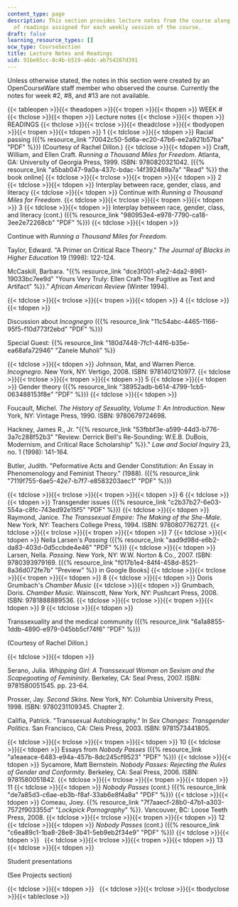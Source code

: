 ```yaml
---
content_type: page
description: This section provides lecture notes from the course along with the list
  of readings assigned for each weekly session of the course.
draft: false
learning_resource_types: []
ocw_type: CourseSection
title: Lecture Notes and Readings
uid: 91be65cc-0c4b-b519-a6dc-ab754287d391
---
```

Unless otherwise stated, the notes in this section were created by an OpenCourseWare staff member who observed the course. Currently the notes for week #2, #8, and #13 are not available.

{{< tableopen >}}{{< theadopen >}}{{< tropen >}}{{< thopen >}}
WEEK #
{{< thclose >}}{{< thopen >}}
Lecture notes
{{< thclose >}}{{< thopen >}}
READINGS
{{< thclose >}}{{< trclose >}}{{< theadclose >}}{{< tbodyopen >}}{{< tropen >}}{{< tdopen >}}
1
{{< tdclose >}}{{< tdopen >}}
Racial passing ({{% resource_link "70042c50-5d6a-ec20-47b6-ee2a921b57ba" "PDF" %}}) (Courtesy of Rachel Dillon.)
{{< tdclose >}}{{< tdopen >}}
Craft, William, and Ellen Craft. *Running a Thousand Miles for Freedom*. Atlanta, GA: University of Georgia Press, 1999. ISBN: 9780820321042. \[{{% resource_link "a5bab047-9a0a-437c-bdac-14f392489a7a" "Read" %}} the book online\]
{{< tdclose >}}{{< trclose >}}{{< tropen >}}{{< tdopen >}}
2
{{< tdclose >}}{{< tdopen >}}
Interplay between race, gender, class, and literacy
{{< tdclose >}}{{< tdopen >}}
Continue with *Running a Thousand Miles for Freedom*.
{{< tdclose >}}{{< trclose >}}{{< tropen >}}{{< tdopen >}}
3
{{< tdclose >}}{{< tdopen >}}
Interplay between race, gender, class, and literacy (cont.) ({{% resource_link "980953e4-e978-7790-ca18-3ee2e72268cb" "PDF" %}})
{{< tdclose >}}{{< tdopen >}}

Continue with *Running a Thousand Miles for Freedom.*

Taylor, Edward. "A Primer on Critical Race Theory." *The Journal of Blacks in Higher Education* 19 (1998): 122-124.

McCaskill, Barbara. "{{% resource_link "dce3f001-a1e2-4da2-8961-19033bc7ee9d" "Yours Very Truly: Ellen Craft-The Fugitive as Text and Artifact" %}}." *African American Review* (Winter 1994).

{{< tdclose >}}{{< trclose >}}{{< tropen >}}{{< tdopen >}}
4
{{< tdclose >}}{{< tdopen >}}

Discussion about *Incognegro* ({{% resource_link "11c54abc-4465-1166-95f5-f10d773f2ebd" "PDF" %}})

Special Guest: {{% resource_link "180d7448-7fc1-44f6-b35e-ea68afa72946" "Zanele Muholi" %}}

{{< tdclose >}}{{< tdopen >}}
Johnson, Mat, and Warren Pierce. *Incognegro*. New York, NY: Vertigo, 2008. ISBN: 9781401210977.
{{< tdclose >}}{{< trclose >}}{{< tropen >}}{{< tdopen >}}
5
{{< tdclose >}}{{< tdopen >}}
Gender theory ({{% resource_link "38952adb-b614-4799-1cb5-063488153f8e" "PDF" %}})
{{< tdclose >}}{{< tdopen >}}

Foucault, Michel. *The History of Sexuality, Volume 1: An Introduction*. New York, NY: Vintage Press, 1990. ISBN: 9780679724698.

Hackney, James R., Jr. "{{% resource_link "53fbbf3e-a599-44d3-b776-3a7c288f52b3" "Review: Derrick Bell's Re-Sounding: W.E.B. DuBois, Modernism, and Critical Race Scholarship" %}}." *Law and Social Inquiry* 23, no. 1 (1998): 141-164.

Butler, Judith. "Peformative Acts and Gender Constitution: An Essay in Phenomenology and Feminist Theory." (1988). ({{% resource_link "7119f755-6ae5-42e7-b7f7-e8583203aec1" "PDF" %}})

{{< tdclose >}}{{< trclose >}}{{< tropen >}}{{< tdopen >}}
6
{{< tdclose >}}{{< tdopen >}}
Transgender issues ({{% resource_link "c2b37b27-6e03-554a-c8fc-743ed92e15f5" "PDF" %}})
{{< tdclose >}}{{< tdopen >}}
Raymond, Janice. *The Transsexual Empire: The Making of the She-Male*. New York, NY: Teachers College Press, 1994. ISBN: 9780807762721.
{{< tdclose >}}{{< trclose >}}{{< tropen >}}{{< tdopen >}}
7
{{< tdclose >}}{{< tdopen >}}
Nella Larsen's *Passing* ({{% resource_link "aad9d98d-e6b2-da83-403d-0d5ccbde4e46" "PDF" %}})
{{< tdclose >}}{{< tdopen >}}
Larsen, Nella. *Passing*. New York, NY: W.W. Norton & Co., 2007. ISBN: 9780393979169. \[{{% resource_link "f017b1e4-84f4-458d-8521-8a36d072fe7b" "Preview" %}} in Google Books\]
{{< tdclose >}}{{< trclose >}}{{< tropen >}}{{< tdopen >}}
8
{{< tdclose >}}{{< tdopen >}}
Doris Grumbach's *Chamber Music*
{{< tdclose >}}{{< tdopen >}}
Grumbach, Doris. *Chamber Music*. Wainscott, New York, NY: Pushcart Press, 2008. ISBN: 9781888889536.
{{< tdclose >}}{{< trclose >}}{{< tropen >}}{{< tdopen >}}
9
{{< tdclose >}}{{< tdopen >}}

Transsexuality and the medical community ({{% resource_link "6a1a8855-1ddb-4890-e979-045bb5cf74f6" "PDF" %}})

(Courtesy of Rachel Dillon.)

{{< tdclose >}}{{< tdopen >}}

Serano, Julia. *Whipping Girl: A Transsexual Woman on Sexism and the Scapegoating of Femininity*. Berkeley, CA: Seal Press, 2007. ISBN: 9781580051545. pp. 23-64.

Prosser, Jay. *Second Skins*. New York, NY: Columbia University Press, 1998. ISBN: 9780231109345. Chapter 2.

Califia, Patrick. "Transsexual Autobiography." In *Sex Changes: Transgender Politics*. San Francisco, CA: Cleis Press, 2003. ISBN: 9781573441805.

{{< tdclose >}}{{< trclose >}}{{< tropen >}}{{< tdopen >}}
10
{{< tdclose >}}{{< tdopen >}}
Essays from *Nobody Passes* ({{% resource_link "a1eaeace-6483-e94a-457b-8dc245cf9523" "PDF" %}})
{{< tdclose >}}{{< tdopen >}}
Sycamore, Matt Bernstein. *Nobody Passes: Rejecting the Rules of Gender and Conformity*. Berkeley, CA: Seal Press, 2006. ISBN: 9781580051842.
{{< tdclose >}}{{< trclose >}}{{< tropen >}}{{< tdopen >}}
11
{{< tdclose >}}{{< tdopen >}}
*Nobody Passes* (cont.) ({{% resource_link "de7a85d3-c6ae-eb3b-f8af-33ab6e8f4a8a" "PDF" %}})
{{< tdclose >}}{{< tdopen >}}
Comeau, Joey. {{% resource_link "7f7aaecf-28b0-47b1-a303-7572f903355d" "*Lockpick Pornography*" %}}. Vancouver, BC: Loose Teeth Press, 2008.
{{< tdclose >}}{{< trclose >}}{{< tropen >}}{{< tdopen >}}
12
{{< tdclose >}}{{< tdopen >}}
*Nobody Passes* (cont.) ({{% resource_link "c6ea89c1-1ba8-28e8-3b41-5eb9eb2f34e9" "PDF" %}})
{{< tdclose >}}{{< tdopen >}}
 
{{< tdclose >}}{{< trclose >}}{{< tropen >}}{{< tdopen >}}
13
{{< tdclose >}}{{< tdopen >}}

Student presentations

(See Projects section)

{{< tdclose >}}{{< tdopen >}}
 
{{< tdclose >}}{{< trclose >}}{{< tbodyclose >}}{{< tableclose >}}